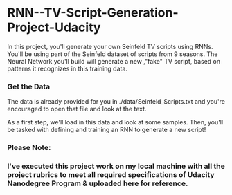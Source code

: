 # RNN--TV-Script-Generation-Project-Udacity
In this project, you'll generate your own Seinfeld TV scripts using RNNs. You'll be using part of the Seinfeld dataset of scripts from 9 seasons. The Neural Network you'll build will generate a new ,"fake" TV script, based on patterns it recognizes in this training data.

### Get the Data
The data is already provided for you in ./data/Seinfeld_Scripts.txt and you're encouraged to open that file and look at the text.

As a first step, we'll load in this data and look at some samples.
Then, you'll be tasked with defining and training an RNN to generate a new script!

### Please Note:
### I've executed this project work on my local machine with all the project rubrics to meet all required specifications of Udacity Nanodegree Program & uploaded here for reference.
